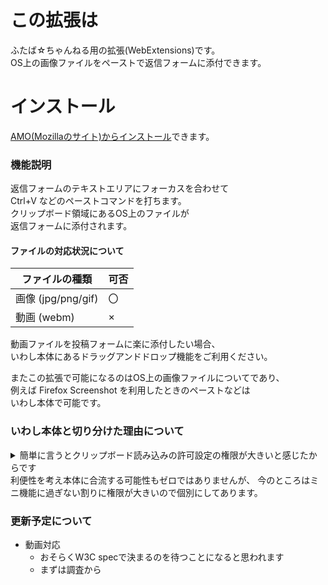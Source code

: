 # この拡張は
ふたば☆ちゃんねる用の拡張(WebExtensions)です。  
OS上の画像ファイルをペーストで返信フォームに添付できます。

# インストール
[AMO(Mozillaのサイト)からインストール](https://addons.mozilla.org/ja/firefox/addon/%E3%81%84%E3%82%8F%E3%81%97-%E3%83%AD%E3%83%BC%E3%82%AB%E3%83%AB%E3%83%95%E3%82%A1%E3%82%A4%E3%83%AB%E3%83%9A%E3%83%BC%E3%82%B9%E3%83%88/)できます。

### 機能説明
返信フォームのテキストエリアにフォーカスを合わせて  
Ctrl+V などのペーストコマンドを打ちます。  
クリップボード領域にあるOS上のファイルが  
返信フォームに添付されます。

#### ファイルの対応状況について

ファイルの種類 | 可否
-|-
画像 (jpg/png/gif) | 〇
動画 (webm) | ×

動画ファイルを投稿フォームに楽に添付したい場合、  
いわし本体にあるドラッグアンドドロップ機能をご利用ください。

またこの拡張で可能になるのはOS上の画像ファイルについてであり、  
例えば Firefox Screenshot を利用したときのペーストなどは  
いわし本体で可能です。  

### いわし本体と切り分けた理由について

<details><summary>簡単に言うとクリップボード読み込みの許可設定の権限が大きいと感じたからです</summary>
**OS上にある画像ファイル**のペーストには  
**クリップボード読み込みの許可設定**  
が必要になります。  
本体に機能を組み込むと広範囲なコードのどこで使われているのか  
わかりづらく、さらに許可設定に戸惑う人もいるかもしれない  
と考え個別の拡張として切り出しました。

</details>
利便性を考え本体に合流する可能性もゼロではありませんが、  
今のところはミニ機能に過ぎない割りに権限が大きいので個別にしてあります。

### 更新予定について
- 動画対応
  - おそらくW3C specで決まるのを待つことになると思われます
  - まずは調査から
